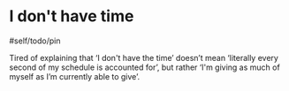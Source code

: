 # I don't have time

#self/todo/pin

Tired of explaining that ‘I don't have the time’ doesn’t mean ‘literally every second of my schedule is accounted for’, but rather ‘I'm giving as much of myself as I’m currently able to give’. 